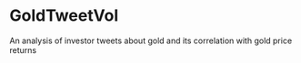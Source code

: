 # GoldTweetVol
An analysis of investor tweets about gold and its correlation with gold price returns
